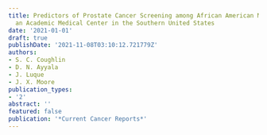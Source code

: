 ```yaml
---
title: Predictors of Prostate Cancer Screening among African American Men Seen at
  an Academic Medical Center in the Southern United States
date: '2021-01-01'
draft: true
publishDate: '2021-11-08T03:10:12.721779Z'
authors:
- S. C. Coughlin
- D. N. Ayyala
- J. Luque
- J. X. Moore
publication_types:
- '2'
abstract: ''
featured: false
publication: '*Current Cancer Reports*'
---
```


